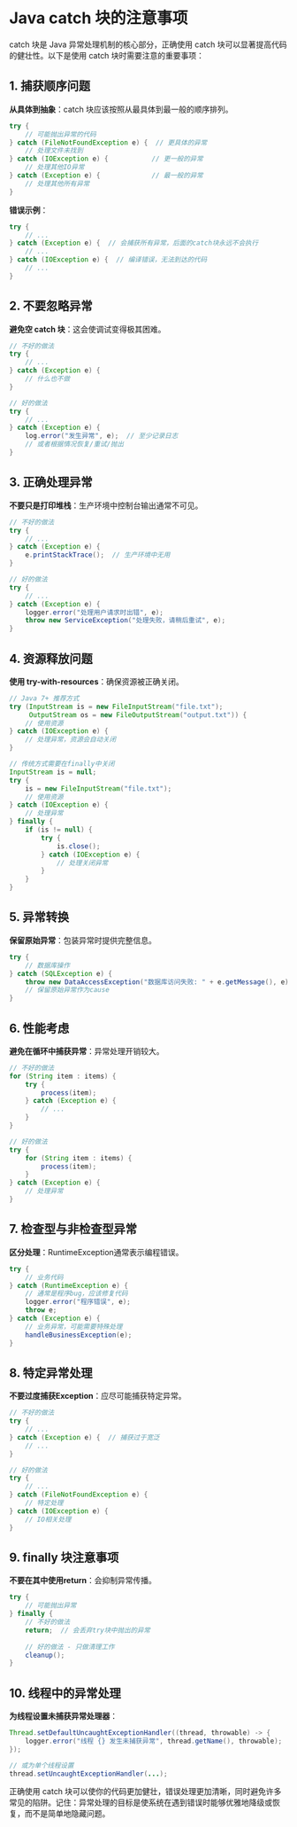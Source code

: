 # Java catch 块的注意事项

catch 块是 Java 异常处理机制的核心部分，正确使用 catch 块可以显著提高代码的健壮性。以下是使用 catch 块时需要注意的重要事项：

## 1. 捕获顺序问题

**从具体到抽象**：catch 块应该按照从最具体到最一般的顺序排列。

```java
try {
    // 可能抛出异常的代码
} catch (FileNotFoundException e) {  // 更具体的异常
    // 处理文件未找到
} catch (IOException e) {           // 更一般的异常
    // 处理其他IO异常
} catch (Exception e) {             // 最一般的异常
    // 处理其他所有异常
}
```

**错误示例**：
```java
try {
    // ...
} catch (Exception e) {  // 会捕获所有异常，后面的catch块永远不会执行
    // ...
} catch (IOException e) {  // 编译错误，无法到达的代码
    // ...
}
```

## 2. 不要忽略异常

**避免空 catch 块**：这会使调试变得极其困难。

```java
// 不好的做法
try {
    // ...
} catch (Exception e) {
    // 什么也不做
}

// 好的做法
try {
    // ...
} catch (Exception e) {
    log.error("发生异常", e);  // 至少记录日志
    // 或者根据情况恢复/重试/抛出
}
```

## 3. 正确处理异常

**不要只是打印堆栈**：生产环境中控制台输出通常不可见。

```java
// 不好的做法
try {
    // ...
} catch (Exception e) {
    e.printStackTrace();  // 生产环境中无用
}

// 好的做法
try {
    // ...
} catch (Exception e) {
    logger.error("处理用户请求时出错", e);
    throw new ServiceException("处理失败，请稍后重试", e);
}
```

## 4. 资源释放问题

**使用 try-with-resources**：确保资源被正确关闭。

```java
// Java 7+ 推荐方式
try (InputStream is = new FileInputStream("file.txt");
     OutputStream os = new FileOutputStream("output.txt")) {
    // 使用资源
} catch (IOException e) {
    // 处理异常，资源会自动关闭
}

// 传统方式需要在finally中关闭
InputStream is = null;
try {
    is = new FileInputStream("file.txt");
    // 使用资源
} catch (IOException e) {
    // 处理异常
} finally {
    if (is != null) {
        try {
            is.close();
        } catch (IOException e) {
            // 处理关闭异常
        }
    }
}
```

## 5. 异常转换

**保留原始异常**：包装异常时提供完整信息。

```java
try {
    // 数据库操作
} catch (SQLException e) {
    throw new DataAccessException("数据库访问失败: " + e.getMessage(), e);
    // 保留原始异常作为cause
}
```

## 6. 性能考虑

**避免在循环中捕获异常**：异常处理开销较大。

```java
// 不好的做法
for (String item : items) {
    try {
        process(item);
    } catch (Exception e) {
        // ...
    }
}

// 好的做法
try {
    for (String item : items) {
        process(item);
    }
} catch (Exception e) {
    // 处理异常
}
```

## 7. 检查型与非检查型异常

**区分处理**：RuntimeException通常表示编程错误。

```java
try {
    // 业务代码
} catch (RuntimeException e) {
    // 通常是程序bug，应该修复代码
    logger.error("程序错误", e);
    throw e;
} catch (Exception e) {
    // 业务异常，可能需要特殊处理
    handleBusinessException(e);
}
```

## 8. 特定异常处理

**不要过度捕获Exception**：应尽可能捕获特定异常。

```java
// 不好的做法
try {
    // ...
} catch (Exception e) {  // 捕获过于宽泛
    // ...
}

// 好的做法
try {
    // ...
} catch (FileNotFoundException e) {
    // 特定处理
} catch (IOException e) {
    // IO相关处理
}
```

## 9. finally 块注意事项

**不要在其中使用return**：会抑制异常传播。

```java
try {
    // 可能抛出异常
} finally {
    // 不好的做法
    return;  // 会丢弃try块中抛出的异常
    
    // 好的做法 - 只做清理工作
    cleanup();
}
```

## 10. 线程中的异常处理

**为线程设置未捕获异常处理器**：

```java
Thread.setDefaultUncaughtExceptionHandler((thread, throwable) -> {
    logger.error("线程 {} 发生未捕获异常", thread.getName(), throwable);
});

// 或为单个线程设置
thread.setUncaughtExceptionHandler(...);
```

正确使用 catch 块可以使你的代码更加健壮，错误处理更加清晰，同时避免许多常见的陷阱。记住：异常处理的目标是使系统在遇到错误时能够优雅地降级或恢复，而不是简单地隐藏问题。